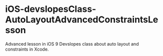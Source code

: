 # iOS-devslopesClass-AutoLayoutAdvancedConstraintsLesson
Advanced lesson in iOS 9 Devslopes class about auto layout and constraints in Xcode.
